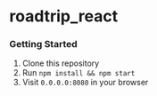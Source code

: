 # roadtrip_react

### Getting Started
1. Clone this repository
2. Run `npm install && npm start`
3. Visit `0.0.0.0:8080` in your browser
